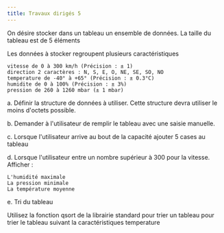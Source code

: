 ```yaml
---
title: Travaux dirigés 5
---
```


On désire stocker dans un tableau un ensemble de données. La taille du tableau est de 5 éléments

Les données à stocker regroupent plusieurs caractéristiques

    vitesse de 0 à 300 km/h (Précision : ± 1)
    direction 2 caractères : N, S, E, O, NE, SE, SO, NO
    temperature de -40° à +65° (Précision : ± 0.3°C)
    humidite de 0 à 100% (Précision : ± 3%)
    pression de 260 à 1260 mbar (± 1 mbar)

a. Définir la structure de données à utiliser. Cette structure devra utiliser le moins d'octets possible.

b. Demander à l'utilisateur de remplir le tableau avec une saisie manuelle.

c. Lorsque l'utilisateur arrive au bout de la capacité ajouter 5 cases au tableau

d. Lorsque l'utilisateur entre un nombre supérieur à 300 pour la vitesse. Afficher :

    L'humidité maximale
    La pression minimale
    La température moyenne

e. Tri du tableau

Utilisez la fonction qsort de la librairie standard pour trier un tableau pour trier le tableau suivant la caractéristiques temperature
